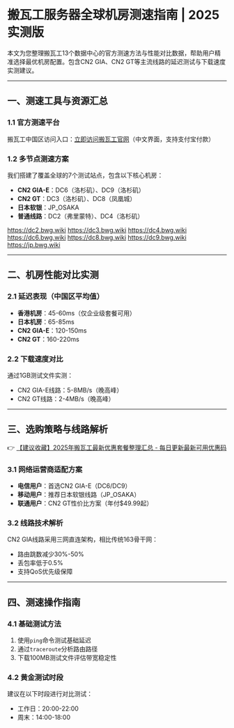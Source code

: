 # 搬瓦工服务器全球机房测速指南 | 2025实测版

本文为您整理搬瓦工13个数据中心的官方测速方法与性能对比数据，帮助用户精准选择最优机房配置。包含CN2 GIA、CN2 GT等主流线路的延迟测试与下载速度实测建议。

---

## 一、测速工具与资源汇总

### 1.1 官方测速平台
搬瓦工中国区访问入口：[立即访问搬瓦工官网](https://bit.ly/banwagon)（中文界面，支持支付宝付款）

### 1.2 多节点测速方案
我们搭建了覆盖全球的7个测试站点，包含以下核心机房：
- **CN2 GIA-E**：DC6（洛杉矶）、DC9（洛杉矶）
- **CN2 GT**：DC3（洛杉矶）、DC8（凤凰城）
- **日本软银**：JP_OSAKA
- **普通线路**：DC2（弗里蒙特）、DC4（洛杉矶）

https://dc2.bwg.wiki
https://dc3.bwg.wiki
https://dc4.bwg.wiki
https://dc6.bwg.wiki
https://dc8.bwg.wiki
https://dc9.bwg.wiki
https://jp.bwg.wiki

---

## 二、机房性能对比实测

### 2.1 延迟表现（中国区平均值）
- **香港机房**：45-60ms（仅企业级套餐可用）
- **日本机房**：65-85ms
- **CN2 GIA-E**：120-150ms
- **CN2 GT**：160-220ms

### 2.2 下载速度对比
通过1GB测试文件实测：
- CN2 GIA-E线路：5-8MB/s（晚高峰）
- CN2 GT线路：2-4MB/s（晚高峰）

---

## 三、选购策略与线路解析

👉 [【建议收藏】2025年搬瓦工最新优惠套餐整理汇总 - 每日更新最新可用优惠码](https://bit.ly/banwagon)

### 3.1 网络运营商适配方案
- **电信用户**：首选CN2 GIA-E（DC6/DC9）
- **移动用户**：推荐日本软银线路（JP_OSAKA）
- **联通用户**：CN2 GT性价比方案（年付$49.99起）

### 3.2 线路技术解析
CN2 GIA线路采用三网直连架构，相比传统163骨干网：
- 路由跳数减少30%-50%
- 丢包率低于0.5%
- 支持QoS优先级保障

---

## 四、测速操作指南

### 4.1 基础测试方法
1. 使用`ping`命令测试基础延迟
2. 通过`traceroute`分析路由路径
3. 下载100MB测试文件评估带宽稳定性

### 4.2 黄金测试时段
建议在以下时段进行对比测试：
- 工作日：20:00-22:00
- 周末：14:00-18:00